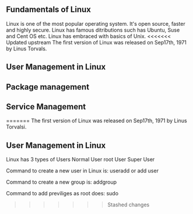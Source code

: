 Fundamentals of Linux
-------------------------------
Linux is one of the most popular operating system. It's open source, faster and highly secure.
Linux has famous ditributions such has Ubuntu, Suse and Cent OS etc.
Linux has embraced with basics of Unix.
<<<<<<< Updated upstream
The first version of Linux was released on Sep17th, 1971 by Linus Torvals.


User Management in Linux
----------------------------







Package management
--------------------------




Service Management
-------------------------------
=======
The first version of Linux was released on Sep17th, 1971 by Linus Torvalsi.

User Management in Linux
---------------------------
Linux has 3 types of Users
Normal User
root User
Super User

Command to create a new user in Linux is:
useradd or add user

Command to create a new group is:
addgroup

Command to add previliges as root does:
sudo
>>>>>>> Stashed changes

